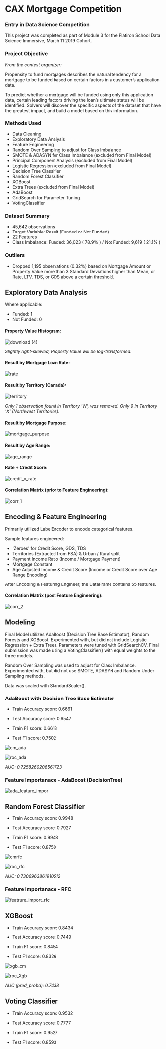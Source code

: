 # CAX Mortgage Competition

### Entry in Data Science Competition

This project was completed as part of Module 3 for the Flatiron School Data Science Immersive, March 11 2019 Cohort.

### Project Objective

<i>From the contest organizer:</i>

Propensity to fund mortgages describes the natural tendency for a mortgage to be funded based on certain factors in a customer’s application data.

To predict whether a mortgage will be funded using only this application data, certain leading factors driving the loan’s ultimate status will be identified. Solvers will discover the specific aspects of the dataset that have the greatest impact, and build a model based on this information.

### Methods Used

* Data Cleaning
* Exploratory Data Analysis
* Feature Engineering
* Random Over Sampling to adjust for Class Imbalance
* SMOTE & ADASYN for Class Imbalance (excluded from Final Model)
* Principal Component Analysis (excluded from Final Model)
* Logistic Regression (excluded from Final Model)
* Decision Tree Classifier
* Random Forest Classifier
* XGBoost
* Extra Trees (excluded from Final Model)
* AdaBoost
* GridSearch for Parameter Tuning
* VotingClassifier

### Dataset Summary

* 45,642 observations
* Target Variable: Result (Funded or Not Funded)
* 22 Features
* Class Imbalance: Funded: 36,023 ( 78.9% ) / Not Funded:	9,619 ( 21.1% )

### Outliers

* Dropped 1,195 observations (0.32%) based on Mortgage Amount or Property Value more than 3 Standard Deviations higher than Mean, or Rate, LTV, TDS, or GDS above a certain threshold.

## Exploratory Data Analysis

Where applicable:

* Funded: 1
* Not Funded: 0

#### Property Value Histogram:

![download (4)](https://user-images.githubusercontent.com/42282874/58130012-14ea3300-7be9-11e9-8049-31675060373d.png)

<i>Slightly right-skewed, Property Value will be log-transformed.</i>


#### Result by Mortgage Loan Rate:

![rate](https://user-images.githubusercontent.com/42282874/58130026-1c114100-7be9-11e9-8ea5-3413413f0494.png)


#### Result by Territory (Canada):

![territory](https://user-images.githubusercontent.com/42282874/58130031-1c114100-7be9-11e9-9aa8-4b863f008eae.png)

<i> Only 1 observation found in Territory 'W', was removed. Only 9 in Territory 'X' (Northwest Territories).</i>


#### Result by Mortgage Purpose:

![mortgage_purpose](https://user-images.githubusercontent.com/42282874/58130032-1c114100-7be9-11e9-94db-313bf1886ee9.png)

#### Result by Age Range:

![age_range](https://user-images.githubusercontent.com/42282874/58130034-1c114100-7be9-11e9-9d2f-6b136dd201d8.png)

#### Rate + Credit Score:

![credit_x_rate](https://user-images.githubusercontent.com/42282874/58130024-1b78aa80-7be9-11e9-9a70-fff284fee533.png)

#### Correlation Matrix (prior to Feature Engineering):

![corr_1](https://user-images.githubusercontent.com/42282874/58131617-1e759a00-7bed-11e9-8d4b-9a180cc0c22f.png)

## Encoding & Feature Engineering

Primarily utilized LabelEncoder to encode categorical features. 

Sample features engineered:

* 'Zeroes' for Credit Score, GDS, TDS
* Territories (Extracted from FSA) & Urban / Rural split
* Payment Income Ratio (Income / Mortgage Payment)
* Mortgage Constant
* Age Adjusted Income & Credit Score (Income or Credit Score over Age Range Encoding)

After Encoding & Featuring Engineer, the DataFrame contains 55 features.

#### Correlation Matrix (post Feature Engineering):

![corr_2](https://user-images.githubusercontent.com/42282874/58176683-d1d3a280-7c70-11e9-976c-1917c8475169.png)

## Modeling

Final Model utilizes AdaBoost (Decision Tree Base Estimator), Random Forests and XGBoost. Experimented with, but did not include Logistic Regression + Extra Trees. Parameters were tuned with GridSearchCV. Final submission was made using a VotingClassifier() with equal weights to the three models.

Random Over Sampling was used to adjust for Class Imbalance. Experimented with, but did not use SMOTE, ADASYN and Random Under Sampling methods.

Data was scaled with StandardScaler().

### AdaBoost with Decision Tree Base Estimator

* Train Accuracy score:  0.6661
* Test Accuracy score:  0.6547

* Train F1 score:  0.6618
* Test F1 score:  0.7502

![cm_ada](https://user-images.githubusercontent.com/42282874/58177099-b5843580-7c71-11e9-95a8-c8ae7f10ec67.png)

![roc_ada](https://user-images.githubusercontent.com/42282874/58177098-b4eb9f00-7c71-11e9-93b2-b2137f139116.png)

<i>AUC:  0.7258260206561723</i>

### Feature Importanace - AdaBoost (DecisionTree)
![ada_feature_impor](https://user-images.githubusercontent.com/42282874/58177360-3e9b6c80-7c72-11e9-92ad-0f2864822938.png)


## Random Forest Classifier

* Train Accuracy score:  0.9948
* Test Accuracy score:  0.7927

* Train F1 score:  0.9948
* Test F1 score:  0.8750

![cmrfc](https://user-images.githubusercontent.com/42282874/58177464-6ee30b00-7c72-11e9-8134-7f64a5629295.png)

![roc_rfc](https://user-images.githubusercontent.com/42282874/58177463-6ee30b00-7c72-11e9-8da1-eedabdc56597.png)

<i>AUC:  0.7306963861910512</i>

### Feature Importanace - RFC
![featrure_import_rfc](https://user-images.githubusercontent.com/42282874/58177462-6ee30b00-7c72-11e9-8924-67a70c2e8a17.png)

## XGBoost

* Train Accuracy score:  0.8434
* Test Accuracy score:  0.7449

* Train F1 score:  0.8454
* Test F1 score:  0.8326

![xgb_cm](https://user-images.githubusercontent.com/42282874/58177856-1b24f180-7c73-11e9-85fb-c0cf78fc1b5f.png)

![roc_Xgb](https://user-images.githubusercontent.com/42282874/58177855-1b24f180-7c73-11e9-95d2-2246f7cf1bff.png)

<i>AUC (pred_proba):  0.7438</i>

## Voting Classifier

* Train Accuracy score:  0.9532
* Test Accuracy score:  0.7777

* Train F1 score:  0.9527
* Test F1 score:  0.8593

